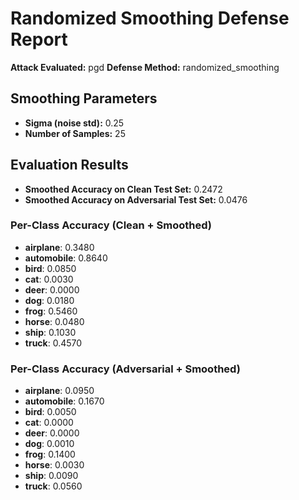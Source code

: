 # Randomized Smoothing Defense Report

**Attack Evaluated:** pgd
**Defense Method:** randomized_smoothing

## Smoothing Parameters
- **Sigma (noise std):** 0.25
- **Number of Samples:** 25

## Evaluation Results
- **Smoothed Accuracy on Clean Test Set:** 0.2472
- **Smoothed Accuracy on Adversarial Test Set:** 0.0476

### Per-Class Accuracy (Clean + Smoothed)
- **airplane**: 0.3480
- **automobile**: 0.8640
- **bird**: 0.0850
- **cat**: 0.0030
- **deer**: 0.0000
- **dog**: 0.0180
- **frog**: 0.5460
- **horse**: 0.0480
- **ship**: 0.1030
- **truck**: 0.4570

### Per-Class Accuracy (Adversarial + Smoothed)
- **airplane**: 0.0950
- **automobile**: 0.1670
- **bird**: 0.0050
- **cat**: 0.0000
- **deer**: 0.0000
- **dog**: 0.0010
- **frog**: 0.1400
- **horse**: 0.0030
- **ship**: 0.0090
- **truck**: 0.0560
